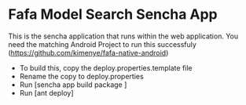 Fafa Model Search Sencha App
============================
This is the sencha application that runs within the web application. You need the matching Android Project to run this successfuly (https://github.com/kimenye/fafa-native-android)

- To build this, copy the deploy.properties.template file 
- Rename the copy to deploy.properties
- Run [sencha app build package ]
- Run [ant deploy] 

